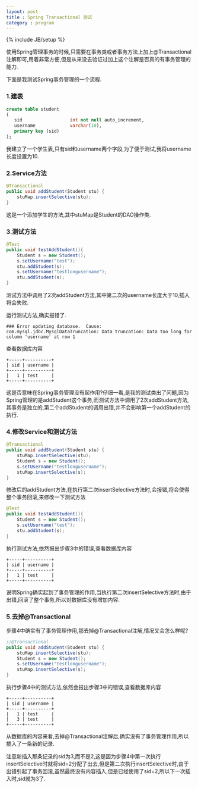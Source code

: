 ```yaml
---
layout: post
title : Spring Transactional 测试
category : program
---
```

{% include JB/setup %}

使用Spring管理事务的时候,只需要在事务类或者事务方法上加上@Transactional注解即可,用着非常方便,但是从来没去验证过加上这个注解是否真的有事务管理的能力.

下面是我测试Spring事务管理的一个流程.

### 1.建表

```sql
create table student
(
   sid                  int not null auto_increment,
   username             varchar(10),
   primary key (sid)
);
```

我建立了一个学生表,只有sid和username两个字段,为了便于测试,我将username长度设置为10.

### 2.Service方法

```java
@Transactional
public void addStudent(Student stu) {
    stuMap.insertSelective(stu);
}
```

这是一个添加学生的方法,其中stuMap是Student的DAO操作类.

### 3.测试方法

```java
@Test
public void testAddStudent(){
    Student s = new Student();
    s.setUsername("test");
    stu.addStudent(s);
    s.setUsername("testlongusername");
    stu.addStudent(s);
}
```

测试方法中调用了2次addStudent方法,其中第二次的username长度大于10,插入将会失败.

运行测试方法,确实报错了.

    ### Error updating database.  Cause: com.mysql.jdbc.MysqlDataTruncation: Data truncation: Data too long for column 'username' at row 1

查看数据库内容

    +-----+----------+
    | sid | username |
    +-----+----------+
    |   1 | test     |
    +-----+----------+

这是否意味在Spring事务管理没有起作用?仔细一看,是我的测试类出了问题,因为Spring管理的是addStudent这个事务,而测试方法中调用了2次addStudent方法,其事务是独立的,第二个addStudent的调用出错,并不会影响第一个addStudent的执行.

### 4.修改Service和测试方法

```java
@Transactional
public void addStudent(Student stu) {
    stuMap.insertSelective(stu);
    Student s = new Student();
    s.setUsername("testlongusername");
    stuMap.insertSelective(s);
}
```

修改后的addStudent方法,在执行第二次insertSelective方法时,会报错,将会使得整个事务回滚,来修改一下测试方法

```java
@Test
public void testAddStudent(){
    Student s = new Student();
    s.setUsername("test");
    stu.addStudent(s);
}
```

执行测试方法,依然报出步骤3中的错误,查看数据库内容

    +-----+----------+
    | sid | username |
    +-----+----------+
    |   1 | test     |
    +-----+----------+

说明Spring确实起到了事务管理的作用,当执行第二次insertSelective方法时,由于出错,回滚了整个事务,所以对数据库没有增加内容.

### 5.去掉@Transactional

步骤4中确实有了事务管理作用,那去掉@Transactional注解,情况又会怎么样呢?

```java
//@Transactional
public void addStudent(Student stu) {
    stuMap.insertSelective(stu);
    Student s = new Student();
    s.setUsername("testlongusername");
    stuMap.insertSelective(s);
}
```

执行步骤4中的测试方法,依然会报出步骤3中的错误,查看数据库内容

    +-----+----------+
    | sid | username |
    +-----+----------+
    |   1 | test     |
    |   3 | test     |
    +-----+----------+

从数据库的内容来看,去掉@Transactional注解后,确实没有了事务管理作用,所以插入了一条新的记录.

注意新插入那条记录的sid为3,而不是2,这是因为步骤4中第一次执行insertSelective时就将sid=2分配了出去,但是第二次执行insertSelective时,由于出错引起了事务回滚,虽然最终没有内容插入,但是已经使用了sid=2,所以下一次插入时,sid就为3了.


